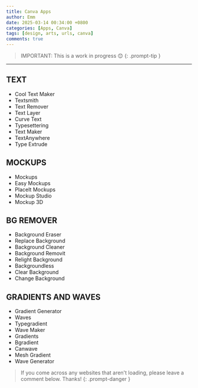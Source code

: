 ```yaml
---
title: Canva Apps
author: Emm
date: 2025-03-14 00:34:00 +0800
categories: [Apps, Canva]
tags: [design, arts, urls, canva]
comments: true
---
```


> IMPORTANT: This is a work in progress 😊
{: .prompt-tip }


---

## **TEXT**
- Cool Text Maker  
- Textsmith  
- Text Remover  
- Text Layer  
- Curve Text  
- Typesettering  
- Text Maker  
- TextAnywhere  
- Type Extrude  

## **MOCKUPS**
- Mockups  
- Easy Mockups  
- PlaceIt Mockups  
- Mockup Studio  
- Mockup 3D  

## **BG REMOVER**
- Background Eraser  
- Replace Background  
- Background Cleaner  
- Background Removit  
- Relight Background  
- Backgroundless  
- Clear Background  
- Change Background  

## **GRADIENTS AND WAVES**
- Gradient Generator  
- Waves  
- Typegradient  
- Wave Maker  
- Gradients  
- Bgradient  
- Canwave  
- Mesh Gradient  
- Wave Generator  

> If you come across any websites that aren't loading, please leave a comment below. Thanks!
{: .prompt-danger }
